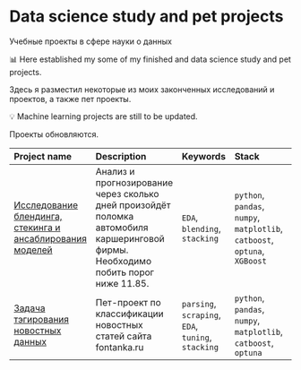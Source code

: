 # Data science study and pet projects
Учебные проекты в сфере науки о данных

📊 Here established my some of my finished and data science study and pet projects.

Здесь я разместил некоторые из моих законченных исследований и проектов, а также пет проекты.

💡 Machine learning projects are still to be updated.

Проекты обновляются.


| Project name             | Description                     | Keywords                      |Stack                   | Platform    | Year |
| :------------------------|:--------------------------------|:------------------------------|:------------------| :------------------|:------------------|
| [Исследование блендинга, стекинга и ансаблирования моделей](https://github.com/nedokormysh/PORTFOLIO/blob/main/CDS_solution_12_2_1.ipynb) | Анализ и прогнозирование через сколько дней произойдёт поломка автомобиля каршеринговой фирмы. Необходимо побить порог ниже 11.85. | `EDA`, `blending`, `stacking` | `python`, `pandas`, `numpy`, `matplotlib`,  `catboost`,  `optuna`,  `XGBoost`| `Stepik`| 2023|
|[Задача тэгирования новостных данных](https://github.com/nedokormysh/NLP_Fontanka/tree/main)| Пет-проект по классификации новостных статей сайта fontanka.ru| `parsing`, `scraping`, `EDA`, `tuning`,  `stacking`|  `python`, `pandas`, `numpy`, `matplotlib`,  `catboost`,  `optuna` | `PyMagic`|2024
